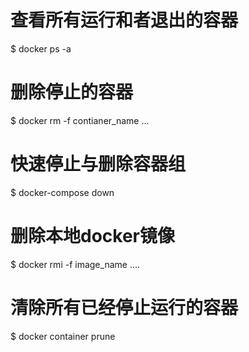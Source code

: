# 查看所有运行和者退出的容器
$ docker ps -a

# 删除停止的容器
$ docker rm -f contianer_name ...

# 快速停止与删除容器组
$ docker-compose down 

# 删除本地docker镜像
$ docker rmi -f image_name ....

# 清除所有已经停止运行的容器
$ docker container prune

